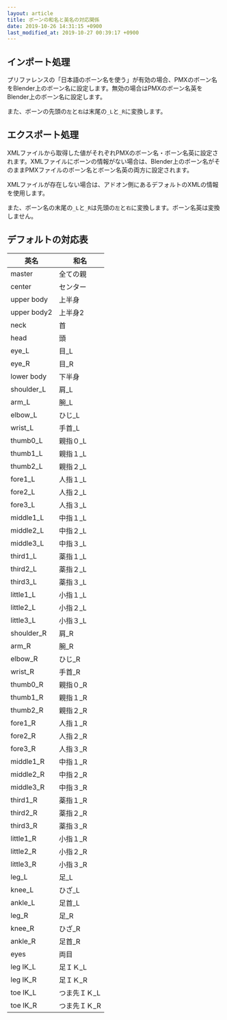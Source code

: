 ```yaml
---
layout: article
title: ボーンの和名と英名の対応関係
date: 2019-10-26 14:31:15 +0900
last_modified_at: 2019-10-27 00:39:17 +0900
---
```


## インポート処理
プリファレンスの「日本語のボーン名を使う」が有効の場合、PMXのボーン名をBlender上のボーン名に設定します。無効の場合はPMXのボーン名英をBlender上のボーン名に設定します。

また、ボーンの先頭の`左`と`右`は末尾の`_L`と`_R`に変換します。

## エクスポート処理
XMLファイルから取得した値がそれぞれPMXのボーン名・ボーン名英に設定されます。XMLファイルにボーンの情報がない場合は、Blender上のボーン名がそのままPMXファイルのボーン名とボーン名英の両方に設定されます。

XMLファイルが存在しない場合は、アドオン側にあるデフォルトのXMLの情報を使用します。

また、ボーン名の末尾の`_L`と`_R`は先頭の`左`と`右`に変換します。ボーン名英は変換しません。

## デフォルトの対応表

|英名|和名|
---|---
|master|全ての親|
|center|センター|
|upper body|上半身|
|upper body2|上半身2|
|neck|首|
|head|頭|
|eye_L|目_L|
|eye_R|目_R|
|lower body|下半身|
|shoulder_L|肩_L|
|arm_L|腕_L|
|elbow_L|ひじ_L|
|wrist_L|手首_L|
|thumb0_L|親指０_L|
|thumb1_L|親指１_L|
|thumb2_L|親指２_L|
|fore1_L|人指１_L|
|fore2_L|人指２_L|
|fore3_L|人指３_L|
|middle1_L|中指１_L|
|middle2_L|中指２_L|
|middle3_L|中指３_L|
|third1_L|薬指１_L|
|third2_L|薬指２_L|
|third3_L|薬指３_L|
|little1_L|小指１_L|
|little2_L|小指２_L|
|little3_L|小指３_L|
|shoulder_R|肩_R|
|arm_R|腕_R|
|elbow_R|ひじ_R|
|wrist_R|手首_R|
|thumb0_R|親指０_R|
|thumb1_R|親指１_R|
|thumb2_R|親指２_R|
|fore1_R|人指１_R|
|fore2_R|人指２_R|
|fore3_R|人指３_R|
|middle1_R|中指１_R|
|middle2_R|中指２_R|
|middle3_R|中指３_R|
|third1_R|薬指１_R|
|third2_R|薬指２_R|
|third3_R|薬指３_R|
|little1_R|小指１_R|
|little2_R|小指２_R|
|little3_R|小指３_R|
|leg_L|足_L|
|knee_L|ひざ_L|
|ankle_L|足首_L|
|leg_R|足_R|
|knee_R|ひざ_R|
|ankle_R|足首_R|
|eyes|両目|
|leg IK_L|足ＩＫ_L|
|leg IK_R|足ＩＫ_R|
|toe IK_L|つま先ＩＫ_L|
|toe IK_R|つま先ＩＫ_R|
